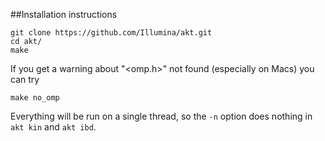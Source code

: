 ##Installation instructions

```
git clone https://github.com/Illumina/akt.git
cd akt/
make
```
If you get a warning about "<omp.h>" not found (especially on Macs)
you can try
```
make no_omp
```
Everything will be run on a single thread, so the `-n` option does nothing
in `akt kin` and `akt ibd`.
